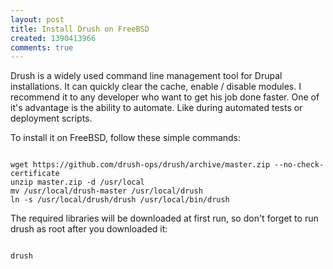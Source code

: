 ```yaml
---
layout: post
title: Install Drush on FreeBSD
created: 1390413966
comments: true
---
```

Drush is a widely used command line management tool for Drupal installations. It can quickly clear the cache, enable / disable modules. I recommend it to any developer who want to get his job done faster. One of it's advantage is the ability to automate. Like during automated tests or deployment scripts.

To install it on FreeBSD, follow these simple commands:

<code>
wget https://github.com/drush-ops/drush/archive/master.zip --no-check-certificate
unzip master.zip -d /usr/local
mv /usr/local/drush-master /usr/local/drush
ln -s /usr/local/drush/drush /usr/local/bin/drush
</code>

The required libraries will be downloaded at first run, so don't forget to run drush as root after you downloaded it:

<code>
drush
</code>
